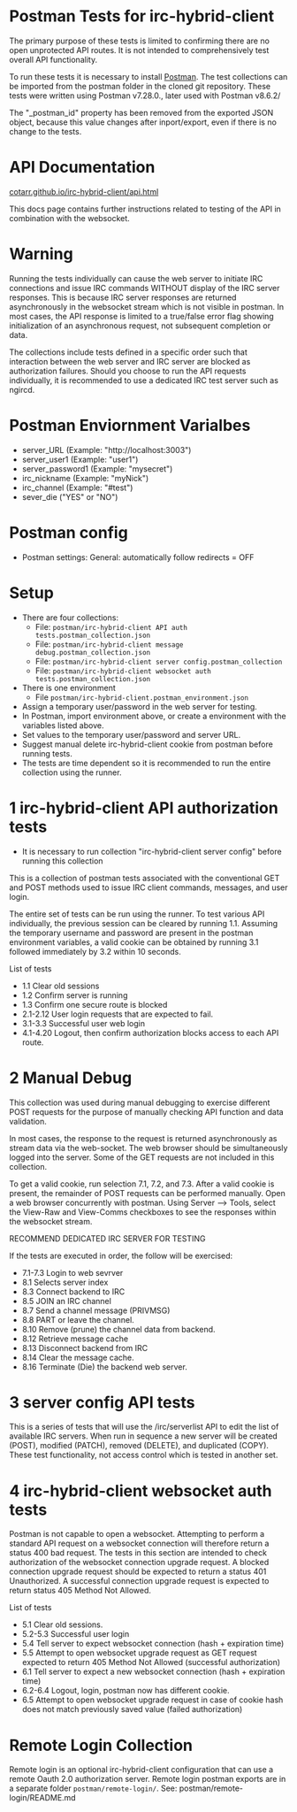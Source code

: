 # Postman Tests for irc-hybrid-client

The primary purpose of these tests is limited to confirming there are no open unprotected API routes.
It is not intended to comprehensively test overall API functionality.

To run these tests it is necessary to install [Postman](https://www.postman.com/downloads/).
The test collections can be imported from the postman folder in the cloned git repository.
These tests were written using Postman v7.28.0., later used with Postman v8.6.2/

The "_postman_id" property has been removed from the exported JSON object, because this value
changes after inport/export, even if there is no change to the tests.

# API Documentation

[cotarr.github.io/irc-hybrid-client/api.html](https://cotarr.github.io/irc-hybrid-client/api.html)

This docs page contains further instructions related to testing of the API
in combination with the websocket.

# Warning

Running the tests individually can cause the web server to initiate IRC connections and issue
IRC commands WITHOUT display of the IRC server responses.
This is because IRC server responses are returned asynchronously in the websocket stream
which is not visible in postman.
In most cases, the API response is limited to a true/false error flag showing initialization
of an asynchronous request, not subsequent completion or data.

The collections include tests defined in a specific order such that interaction between the
web server and IRC server are blocked as authorization failures. Should you choose to run
the API requests individually, it is recommended to use a dedicated IRC test server such as ngircd.

# Postman Enviornment Varialbes

- server_URL       (Example: "http://localhost:3003")
- server_user1     (Example: "user1")
- server_password1 (Example: "mysecret")
- irc_nickname     (Example: "myNick")
- irc_channel      (Example: "#test")
- sever_die ("YES" or "NO")

# Postman config
* Postman settings: General: automatically follow redirects = OFF

# Setup
* There are four collections:
  * File: `postman/irc-hybrid-client API auth tests.postman_collection.json`
  * File: `postman/irc-hybrid-client message debug.postman_collection.json`
  * File: `postman/irc-hybrid-client server config.postman_collection`
  * File: `postman/irc-hybrid-client websocket auth tests.postman_collection.json`
* There is one environment
  * File `postman/irc-hybrid-client.postman_environment.json`
* Assign a temporary user/password in the web server for testing.
* In Postman, import environment above, or create a environment with the variables listed above.
* Set values to the temporary user/password and server URL.
* Suggest manual delete irc-hybrid-client cookie from postman before running tests.
* The tests are time dependent so it is recommended to run the entire collection using the runner.

# 1 irc-hybrid-client API authorization tests

* It is necessary to run collection "irc-hybrid-client server config" before running this collection

This is a collection of postman tests associated with the
conventional GET and POST methods used to issue IRC client
commands, messages, and user login.

The entire set of tests can be run using the runner. To test various API individually,
the previous session can be cleared by running 1.1.
Assuming the temporary username and password are present in the postman environment variables,
a valid cookie can be obtained by running 3.1 followed immediately by 3.2 within 10 seconds.

List of tests

* 1.1 Clear old sessions
* 1.2 Confirm server is running
* 1.3 Confirm one secure route is blocked
* 2.1-2.12 User login requests that are expected to fail.
* 3.1-3.3 Successful user web login
* 4.1-4.20 Logout, then confirm authorization blocks access to each API route.

# 2 Manual Debug

This collection was used during manual debugging to exercise different POST requests for the purpose of manually checking API function and data validation.

In most cases, the response to the request is returned asynchronously as stream data via the web-socket. The web browser should be simultaneously logged into the server. Some of the GET requests are not included in this collection.

To get a valid cookie, run selection 7.1, 7.2, and 7.3. After a valid cookie is present, the remainder of POST requests can be performed manually. Open a web browser concurrently with postman. Using Server --> Tools, select the View-Raw and View-Comms checkboxes to see the responses within the websocket stream.

RECOMMEND DEDICATED IRC SERVER FOR TESTING

If the tests are executed in order, the follow will be exercised:

* 7.1-7.3 Login to web sevrver
* 8.1 Selects server index
* 8.3 Connect backend to IRC
* 8.5 JOIN an IRC channel
* 8.7 Send a channel message (PRIVMSG)
* 8.8 PART or leave the channel.
* 8.10 Remove (prune) the channel data from backend.
* 8.12 Retrieve message cache
* 8.13 Disconnect backend from IRC
* 8.14 Clear the message cache.
* 8.16 Terminate (Die) the backend web server.

# 3 server config API tests

This is a series of tests that will use the /irc/serverlist API to edit
the list of available IRC servers. When run in sequence a new server will be 
created (POST), modified (PATCH), removed (DELETE), and duplicated (COPY).
These test functionality, not access control which is tested in another set.

# 4 irc-hybrid-client websocket auth tests

Postman is not capable to open a websocket. Attempting to perform a standard API request
on a websocket connection will therefore return a status 400 bad request.
The tests in this section are intended to check authorization of the
websocket connection upgrade request. A blocked connection upgrade request should be
expected to return a status 401 Unauthorized. A successful connection upgrade request
is expected to return status 405 Method Not Allowed.

List of tests

* 5.1 Clear old sessions.
* 5.2-5.3 Successful user login
* 5.4 Tell server to expect websocket connection (hash + expiration time)
* 5.5 Attempt to open websocket upgrade request as GET request expected to return 405 Method Not Allowed (successful authorization)
* 6.1 Tell server to expect a new websocket connection (hash + expiration time)
* 6.2-6.4 Logout, login, postman now has different cookie.
* 6.5 Attempt to open websocket upgrade request in case of cookie hash does not match previously saved value (failed authorization)

# Remote Login Collection

Remote login is an optional irc-hybrid-client configuration 
that can use a remote Oauth 2.0 authorization server. 
Remote login postman exports are in a separate folder `postman/remote-login/`.
See:  postman/remote-login/README.md
